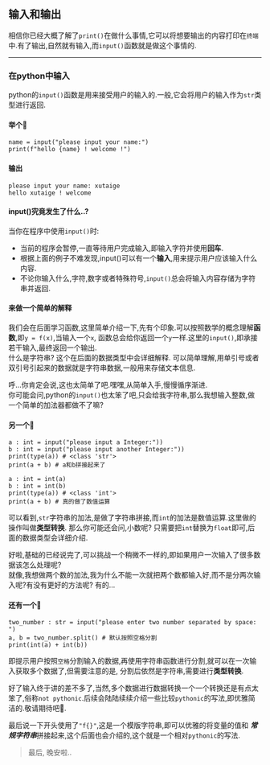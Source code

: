 ## 输入和输出

相信你已经大概了解了`print()`在做什么事情,它可以将想要输出的内容打印在`终端`中.有了输出,自然就有输入,而`input()`函数就是做这个事情的.

--- 
### 在python中输入
python的`input()`函数是用来接受用户的输入的.一般,它会将用户的输入作为`str`类型进行返回.  
#### 举个🌰
```
name = input("please input your name:")
print(f"hello {name} ! welcome !")
```
#### 输出 
```
please input your name: xutaige 
hello xutaige ! welcome
```
#### input()究竟发生了什么..?
当你在程序中使用`input()`时:
- 当前的程序会暂停,一直等待用户完成输入,即输入字符并使用**回车**.  
- 根据上面的例子不难发现,input()可以有一个**输入**,用来提示用户应该输入什么内容.  
- 不论你输入什么,字符,数字或者特殊符号,`input()`总会将输入内容存储为字符串并返回.
#### 来做一个简单的解释
我们会在后面学习函数,这里简单介绍一下,先有个印象.可以按照数学的概念理解**函数**,即`y = f(x)`,当输入一个`x`, 函数总会给你返回一个`y`一样.这里的`input()`,即承接若干输入,最终返回一个输出.  
什么是字符串? 这个在后面的数据类型中会详细解释. 可以简单理解,用单引号或者双引号引起来的数据就是字符串数据,一般用来存储文本信息.

呼...你肯定会说,这也太简单了吧.嘿嘿,从简单入手,慢慢循序渐进.  
你可能会问,python的`input()`也太笨了吧,只会给我字符串,那么我想输入整数,做一个简单的加法器都做不了嘛?  
#### 另一个🌰
```
a : int = input("please input a Integer:"))
b : int = input("please input another Integer:"))
print(type(a)) # <class 'str'>
print(a + b) # a和b拼接起来了 

a : int = int(a)
b : int = int(b)
print(type(a)) # <class 'int'>
print(a + b) # 真的做了数值运算
```
可以看到,`str`字符串的加法,是做了字符串拼接,而`int`的加法是数值运算.这里做的操作叫做**类型转换**. 
那么你可能还会问,小数呢? 只需要把`int`替换为`float`即可,后面的数据类型会详细介绍.  

好啦,基础的已经说完了,可以挑战一个稍微不一样的,即如果用户一次输入了很多数据该怎么处理呢?  
就像,我想做两个数的加法,我为什么不能一次就把两个数都输入好,而不是分两次输入呢?有没有更好的方法呢? 有的...  
#### 还有一个🌰
```
two_number : str = input("please enter two number separated by space: ")
a, b = two_number.split() # 默认按照空格分割
print(int(a) + int(b))
```
即提示用户按照`空格`分割输入的数据,再使用字符串函数进行分割,就可以在一次输入获取多个数据了,但需要注意的是, 分割后依然是字符串,需要进行**类型转换**. 

好了输入终于讲的差不多了,当然,多个数据进行数据转换一个一个转换还是有点太笨了,俗称`not pythonic`.后续会陆陆续续介绍一些比较`pythonic`的写法,即优雅简洁的.敬请期待吧🎉.

最后说一下开头使用了`"f{}"`,这是一个模版字符串,即可以优雅的将变量的值和 ***常规字符串***拼接起来,这个后面也会介绍的,这个就是一个相对`pythonic`的写法.

> 最后, 晚安啦..
